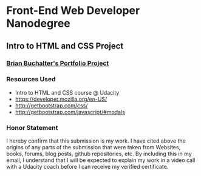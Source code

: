 # Front-End Web Developer Nanodegree

## Intro to HTML and CSS Project

### [Brian Buchalter's Portfolio Project](#)

### Resources Used
* Intro to HTML and CSS course @ Udacity
* https://developer.mozilla.org/en-US/
* http://getbootstrap.com/css/
* http://getbootstrap.com/javascript/#modals

### Honor Statement
I hereby confirm that this submission is my work. I have cited above the origins of any parts of the submission that were taken from Websites, books, forums, blog posts, github repositories, etc. By including this in my email, I understand that I will be expected to explain my work in a video call with a Udacity coach before I can receive my verified certificate.

